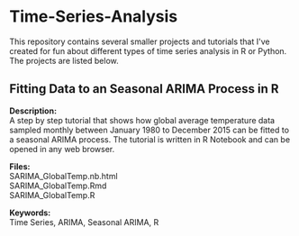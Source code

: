 # Time-Series-Analysis
This repository contains several smaller projects and tutorials that I've created for fun about different types of time series analysis in R or Python. 
The projects are listed below.

## Fitting Data to an Seasonal ARIMA Process in R

**Description:**  
A step by step tutorial that shows how global average temperature data sampled monthly between January 1980 to December 2015
can be fitted to a seasonal ARIMA process. The tutorial is written in R Notebook and can be opened in any web browser.  

**Files:**  
SARIMA_GlobalTemp.nb.html  
SARIMA_GlobalTemp.Rmd  
SARIMA_GlobalTemp.R  

**Keywords:**   
Time Series, ARIMA, Seasonal ARIMA, R    






